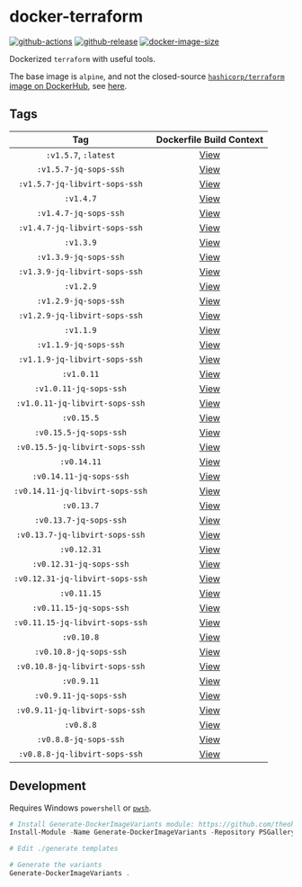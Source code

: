 # docker-terraform

[![github-actions](https://github.com/theohbrothers/docker-terraform/workflows/ci-master-pr/badge.svg)](https://github.com/theohbrothers/docker-terraform/actions)
[![github-release](https://img.shields.io/github/v/release/theohbrothers/docker-terraform?style=flat-square)](https://github.com/theohbrothers/docker-terraform/releases/)
[![docker-image-size](https://img.shields.io/docker/image-size/theohbrothers/docker-terraform/latest)](https://hub.docker.com/r/theohbrothers/docker-terraform)

Dockerized `terraform` with useful tools.

The base image is `alpine`, and not the closed-source [`hashicorp/terraform` image on DockerHub](https://hub.docker.com/r/hashicorp/terraform), see [here](https://github.com/hashicorp/terraform/blob/v1.0.0/Dockerfile).

## Tags

| Tag | Dockerfile Build Context |
|:-------:|:---------:|
| `:v1.5.7`, `:latest` | [View](variants/v1.5.7) |
| `:v1.5.7-jq-sops-ssh` | [View](variants/v1.5.7-jq-sops-ssh) |
| `:v1.5.7-jq-libvirt-sops-ssh` | [View](variants/v1.5.7-jq-libvirt-sops-ssh) |
| `:v1.4.7` | [View](variants/v1.4.7) |
| `:v1.4.7-jq-sops-ssh` | [View](variants/v1.4.7-jq-sops-ssh) |
| `:v1.4.7-jq-libvirt-sops-ssh` | [View](variants/v1.4.7-jq-libvirt-sops-ssh) |
| `:v1.3.9` | [View](variants/v1.3.9) |
| `:v1.3.9-jq-sops-ssh` | [View](variants/v1.3.9-jq-sops-ssh) |
| `:v1.3.9-jq-libvirt-sops-ssh` | [View](variants/v1.3.9-jq-libvirt-sops-ssh) |
| `:v1.2.9` | [View](variants/v1.2.9) |
| `:v1.2.9-jq-sops-ssh` | [View](variants/v1.2.9-jq-sops-ssh) |
| `:v1.2.9-jq-libvirt-sops-ssh` | [View](variants/v1.2.9-jq-libvirt-sops-ssh) |
| `:v1.1.9` | [View](variants/v1.1.9) |
| `:v1.1.9-jq-sops-ssh` | [View](variants/v1.1.9-jq-sops-ssh) |
| `:v1.1.9-jq-libvirt-sops-ssh` | [View](variants/v1.1.9-jq-libvirt-sops-ssh) |
| `:v1.0.11` | [View](variants/v1.0.11) |
| `:v1.0.11-jq-sops-ssh` | [View](variants/v1.0.11-jq-sops-ssh) |
| `:v1.0.11-jq-libvirt-sops-ssh` | [View](variants/v1.0.11-jq-libvirt-sops-ssh) |
| `:v0.15.5` | [View](variants/v0.15.5) |
| `:v0.15.5-jq-sops-ssh` | [View](variants/v0.15.5-jq-sops-ssh) |
| `:v0.15.5-jq-libvirt-sops-ssh` | [View](variants/v0.15.5-jq-libvirt-sops-ssh) |
| `:v0.14.11` | [View](variants/v0.14.11) |
| `:v0.14.11-jq-sops-ssh` | [View](variants/v0.14.11-jq-sops-ssh) |
| `:v0.14.11-jq-libvirt-sops-ssh` | [View](variants/v0.14.11-jq-libvirt-sops-ssh) |
| `:v0.13.7` | [View](variants/v0.13.7) |
| `:v0.13.7-jq-sops-ssh` | [View](variants/v0.13.7-jq-sops-ssh) |
| `:v0.13.7-jq-libvirt-sops-ssh` | [View](variants/v0.13.7-jq-libvirt-sops-ssh) |
| `:v0.12.31` | [View](variants/v0.12.31) |
| `:v0.12.31-jq-sops-ssh` | [View](variants/v0.12.31-jq-sops-ssh) |
| `:v0.12.31-jq-libvirt-sops-ssh` | [View](variants/v0.12.31-jq-libvirt-sops-ssh) |
| `:v0.11.15` | [View](variants/v0.11.15) |
| `:v0.11.15-jq-sops-ssh` | [View](variants/v0.11.15-jq-sops-ssh) |
| `:v0.11.15-jq-libvirt-sops-ssh` | [View](variants/v0.11.15-jq-libvirt-sops-ssh) |
| `:v0.10.8` | [View](variants/v0.10.8) |
| `:v0.10.8-jq-sops-ssh` | [View](variants/v0.10.8-jq-sops-ssh) |
| `:v0.10.8-jq-libvirt-sops-ssh` | [View](variants/v0.10.8-jq-libvirt-sops-ssh) |
| `:v0.9.11` | [View](variants/v0.9.11) |
| `:v0.9.11-jq-sops-ssh` | [View](variants/v0.9.11-jq-sops-ssh) |
| `:v0.9.11-jq-libvirt-sops-ssh` | [View](variants/v0.9.11-jq-libvirt-sops-ssh) |
| `:v0.8.8` | [View](variants/v0.8.8) |
| `:v0.8.8-jq-sops-ssh` | [View](variants/v0.8.8-jq-sops-ssh) |
| `:v0.8.8-jq-libvirt-sops-ssh` | [View](variants/v0.8.8-jq-libvirt-sops-ssh) |

## Development

Requires Windows `powershell` or [`pwsh`](https://github.com/PowerShell/PowerShell).

```powershell
# Install Generate-DockerImageVariants module: https://github.com/theohbrothers/Generate-DockerImageVariants
Install-Module -Name Generate-DockerImageVariants -Repository PSGallery -Scope CurrentUser -Force -Verbose

# Edit ./generate templates

# Generate the variants
Generate-DockerImageVariants .
```
